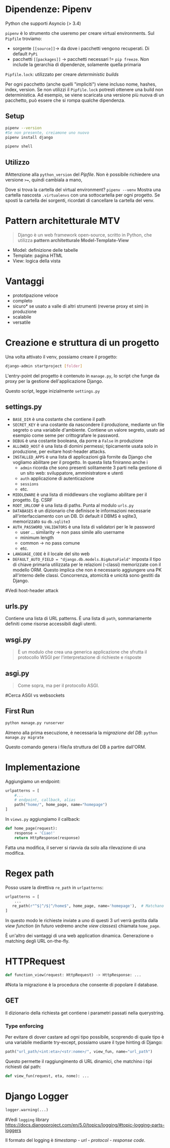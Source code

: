 # Dipendenze: Pipenv
Python che supporti Asyncio (> 3.4)

`pipenv` è lo strumento che useremo per creare virtual environments.
Sul `Pipfile` troviamo:
- sorgente `[[source]]`-> da dove i pacchetti vengono recuperati. Di default `PyPi`
- pacchetti `[[packages]]` -> pacchetti necessari != `pip freeze`. Non include la gerarchia di dipendenze, solamente quella primaria

`Pipfile.lock`: utilizzato per creare *deterministic builds*

Per ogni pacchetto (anche quelli "impliciti") viene incluso nome, hashes, index, version.
Se non utilizzi il `Pipfile.lock` potresti ottenere una build non deterministica. Ad esempio, se viene scaricata una versione più nuova di un pacchetto, può essere che si rompa qualche dipendenza.

## Setup
```bash
pipenv --version
#Se non presente, creiamone uno nuovo
pipenv install django

pipenv shell
```

## Utilizzo
#Attenzione alla `python_version` del _Pipfile_. Non è possibile richiedere una versione `>=`, quindi cambiala a mano,

Dove si trova la cartella del virtual environment? `pipenv --venv`
Mostra una cartella nascosta `.virtualenvs` con una sottocartella per ogni progetto. Se sposti la cartella dei sorgenti, ricordati di cancellare la cartella del venv.
# Pattern architetturale MTV
>Django è un web framework open-source, scritto in Python, che utilizza **pattern architetturale Model-Template-View**

- Model: definizione delle tabelle
- Template: pagina HTML
- View: logica della vista

# Vantaggi
-  prototipazione veloce
- completo
- sicuro* se usato a valle di altri strumenti (reverse proxy et sim) in produzione
- scalabile
- versatile

# Creazione e struttura di un progetto
Una volta attivato il venv, possiamo creare il progetto:
```bash
django-admin startproject [folder]
```

L'entry-point del progetto è contenuto in `manage.py`, lo script che funge da proxy per la gestione dell'applicazione Django.

Questo script, legge inizialmente `settings.py`

## settings.py
- `BASE_DIR` è una costante che contiene il path 
- `SECRET_KEY` è una costante da nascondere il produzione, mediante un file segreto o una variabile d'ambiente. Contiene un valore segreto, usato ad esempio come seme per crittografare le password.
- `DEBUG` è una costante booleana, da porre a `False` in produzione
- `ALLOWED_HOST` è una lista di domini permessi; tipicamente usata solo in produzione, per evitare host-header attacks.
- `INSTALLED_APPS` è una lista di applicazioni già fornite da Django che vogliamo abilitare per il progetto. In questa lista finiranno anche i 
	- `admin` ricorda che sono presenti solitamente 3 parti nella gestione di un sito web: sviluppatore, amministratore e utenti
	- `auth` applicazione di autenticazione
	- `sessions`
	- etc.
- `MIDDLEWARE` è una lista di middlewars che vogliamo abilitare per il progetto. Eg. CSRF
- `ROOT_URLCONF` è una lista di paths. Punta al modulo `urls.py`
- `DATABASES` è un dizionario che definisce le informazioni necessarie all'interfacciamento con un DB. Di default il DBMS è sqlite3, memorizzato su `db.sqlite3`
- `AUTH_PASSWORD_VALIDATORS` è una lista di validatori per le le password
	- user ... similarity -> non pass simile allo username
	- minimum length
	- common -> no pass comune
	- etc.
- `LANGUAGE_CODE` è il locale del sito web
- `DEFAULT_AUTO_FIELD = "django.db.models.BigAutoField"` imposta il tipo di chiave primaria utilizzata per le relazioni (-classi) memorizzate con il modello ORM. Questo implica che non è necessario aggiungere una PK all'interno delle classi. Concorrenza, atomicità e unicità sono gestiti da Django.

#Vedi host-header attack

## urls.py
Contiene una lista di URL patterns. È una lista di `path`, sommariamente definiti come risorse accessibili dagli utenti.

## wsgi.py
>È un modulo che crea una generica applicazione che sfrutta il protocollo WSGI per l'interpretazione di richieste e risposte
## asgi.py
>Come sopra, ma per il protocollo ASGI.

#Cerca ASGI vs websockets

## First Run
```bash
python manage.py runserver
```

Almeno alla prima esecuzione, è necessaria la *migrazione del DB*: `python manage.py migrate`

Questo comando genera i file/la struttura del DB a partire dall'ORM.

# Implementazione
Aggiungiamo un endpoint:
```python
urlpatterns = [
	#...
	# endpoint, callback, alias
	path("home/", home_page, name="homepage")
]
```

In `views.py` aggiungiamo il callback:
```python
def home_page(request):
	response = 'Ciao!'
	return HttpResponse(response)
```

Fatta una modifica, il server si riavvia da solo alla rilevazione di una modifica.

# Regex path
Posso usare la direttiva `re_path` in `urlpatterns`:
```python
urlpatterns = [
	...
   re_path(r"^$|^/$|^/home$", home_page, name='homepage'),  # Matchano 3 pattern: str vuota, /, /home
]
```

In questo modo le richieste inviate a uno di questi 3 url verrà gestita dalla *view function* (in futuro vedremo anche *view classes*) chiamata `home_page`.

È un'altro dei vantaggi di una web application dinamica. Generazione o matching degli URL on-the-fly.

# HTTPRequest
```Python
def function_view(request: HttpRequest) -> HttpResponse: ...
```

#Nota la migrazione è la procedura che consente di popolare il database.


## GET
Il dizionario della richiesta get contiene i parametri passati nella querystring.

### Type enforcing
Per evitare di dover castare ad ogni tipo possibile, scoprendo di quale tipo è una variabile mediante try-except, possiamo usare il type hinting di Django:
```Python
path("url_path/<int:eta>/<str:nome>/", view_fun, name="url_path")
```

Questo permette il raggiungimento di URL dinamici, che matchino i tipi richiesti dal path:
```Python
def view_fun(request, eta, nome): ...
```


# Django Logger
```Python
logger.warning(...)
```

#Vedi `logging` library https://docs.djangoproject.com/en/5.0/topics/logging/#topic-logging-parts-loggers

Il formato del logging è *timestamp - url - protocol - response code*.

